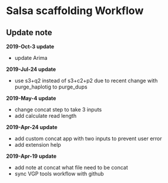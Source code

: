 # Salsa scaffolding Workflow
## Update note

**2019-Oct-3 update**
- update Arima

**2019-Jul-24 update**
- use s3+q2 instead of s3+c2+p2 due to recent change with purge_haplotig to purge_dups

**2019-May-4 update**
- change concat step to take 3 inputs
- add calculate read length

**2019-Apr-24 update**
- add custom concat app with two inputs to prevent user error
- add extension help

**2019-Apr-19 update**
- add note at concat what file need to be concat
- sync VGP tools workflow with github
